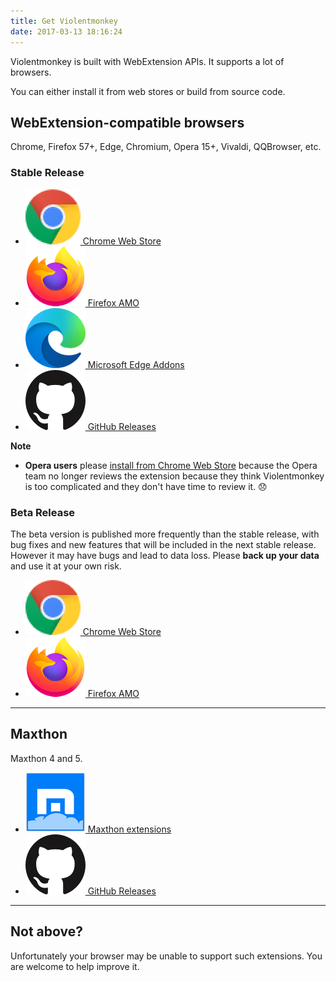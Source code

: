 ```yaml
---
title: Get Violentmonkey
date: 2017-03-13 18:16:24
---
```


Violentmonkey is built with WebExtension APIs. It supports a lot of browsers.

You can either install it from web stores or build from source code.

## WebExtension-compatible browsers

Chrome, Firefox 57+, Edge, Chromium, Opera 15+, Vivaldi, QQBrowser, etc.

### Stable Release

<div class="button-list" data-ga-category="webext-stable">

- [![Chrome](../../assets/browsers/chrome.png) Chrome Web Store](https://chrome.google.com/webstore/detail/violent-monkey/jinjaccalgkegednnccohejagnlnfdag)
- [![Firefox](../../assets/browsers/firefox.png) Firefox AMO](https://addons.mozilla.org/firefox/addon/violentmonkey/)
- [![Edge](../../assets/browsers/edge.png) Microsoft Edge Addons](https://microsoftedge.microsoft.com/addons/detail/eeagobfjdenkkddmbclomhiblgggliao)
- [![GitHub](../../assets/github.png) GitHub Releases](https://github.com/violentmonkey/violentmonkey/releases)

</div>

**Note**

- **Opera users** please [install from Chrome Web Store](https://addons.opera.com/en/extensions/details/download-chrome-extension-9/) because the Opera team no longer reviews the extension because they think Violentmonkey is too complicated and they don't have time to review it. 😞

### Beta Release

The beta version is published more frequently than the stable release, with bug fixes and new features that will be included in the next stable release.
However it may have bugs and lead to data loss. Please **back up your data** and use it at your own risk.

<div class="button-list" data-ga-category="webext-beta">

- [![Chrome](../../assets/browsers/chrome.png) Chrome Web Store](https://chrome.google.com/webstore/detail/violentmonkey-beta/opokoaglpekkimldnlggpoagmjegichg)
- <span data-action="install-beta-ff">[![Firefox](../../assets/browsers/firefox.png) Firefox AMO](#)</span>

</div>

---

## Maxthon

Maxthon 4 and 5.

<div class="button-list" data-ga-category="maxthon">

- [![Maxthon](../../assets/browsers/maxthon.png) Maxthon extensions](http://extension.maxthon.com/detail/index.php?view_id=1680)
- [![GitHub](../../assets/github.png) GitHub Releases](https://github.com/violentmonkey/violentmonkey-mx/releases)

</div>

---

## Not above?

Unfortunately your browser may be unable to support such extensions.
You are welcome to help improve it.
